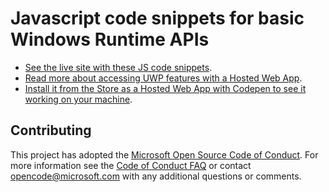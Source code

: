 # Javascript code snippets for basic Windows Runtime APIs
- [See the live site with these JS code snippets](https://microsoft.github.io/WindowsRuntimeAPIs_Javascript_snippets).
- [Read more about accessing UWP features with a Hosted Web App](https://docs.microsoft.com/en-us/windows/uwp/porting/hwa-access-features). 
- [Install it from the Store as a Hosted Web App with Codepen to see it working on your machine](https://www.microsoft.com/store/apps/9nblggh694fv).

## Contributing

This project has adopted the [Microsoft Open Source Code of Conduct](https://opensource.microsoft.com/codeofconduct/). For more information see the [Code of Conduct FAQ](https://opensource.microsoft.com/codeofconduct/faq/) or contact [opencode@microsoft.com](mailto:opencode@microsoft.com) with any additional questions or comments.
